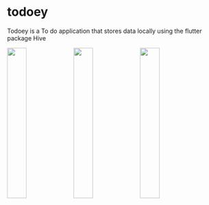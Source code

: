 # todoey

Todoey is a To do application that stores data locally using the flutter package Hive

<img src="https://user-images.githubusercontent.com/53462353/180600506-e270a641-9644-44b3-ada1-298353e558a3.jpeg" width="30%"></img> <img src="https://user-images.githubusercontent.com/53462353/180600509-644a07d7-d3cc-4264-adad-7dbc630e3bb1.jpeg" width="30%"></img> <img src="https://user-images.githubusercontent.com/53462353/180600510-edaddc4d-9200-4b75-97b4-4541847eefd7.jpeg" width="30%"></img> 
